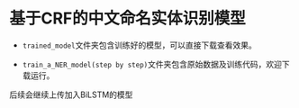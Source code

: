 # 基于CRF的中文命名实体识别模型

- `trained_model`文件夹包含训练好的模型，可以直接下载查看效果。

- `train_a_NER_model(step by step)`文件夹包含原始数据及训练代码，欢迎下载运行。


后续会继续上传加入BiLSTM的模型
